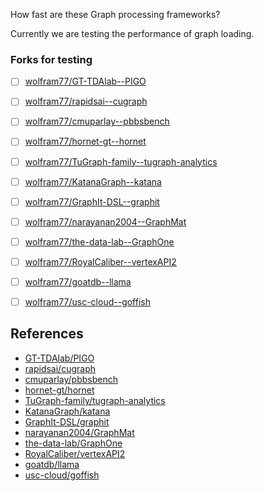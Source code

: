 How fast are these Graph processing frameworks?

Currently we are testing the performance of graph loading.



### Forks for testing

- [ ] [wolfram77/GT-TDAlab--PIGO](https://github.com/wolfram77/GT-TDAlab--PIGO)
- [ ] [wolfram77/rapidsai--cugraph](https://github.com/wolfram77/rapidsai--cugraph)
- [ ] [wolfram77/cmuparlay--pbbsbench](https://github.com/wolfram77/cmuparlay--pbbsbench)
- [ ] [wolfram77/hornet-gt--hornet](https://github.com/wolfram77/hornet-gt--hornet)
- [ ] [wolfram77/TuGraph-family--tugraph-analytics](https://github.com/wolfram77/TuGraph-family--tugraph-analytics)
- [ ] [wolfram77/KatanaGraph--katana](https://github.com/wolfram77/KatanaGraph--katana)
- [ ] [wolfram77/GraphIt-DSL--graphit](https://github.com/wolfram77/GraphIt-DSL--graphit)
- [ ] [wolfram77/narayanan2004--GraphMat](https://github.com/wolfram77/narayanan2004--GraphMat)
- [ ] [wolfram77/the-data-lab--GraphOne](https://github.com/wolfram77/the-data-lab--GraphOne)
- [ ] [wolfram77/RoyalCaliber--vertexAPI2](https://github.com/wolfram77/RoyalCaliber--vertexAPI2)
- [ ] [wolfram77/goatdb--llama](https://github.com/wolfram77/goatdb--llama)
- [ ] [wolfram77/usc-cloud--goffish](https://github.com/wolfram77/usc-cloud--goffish)


## References

- [GT-TDAlab/PIGO](https://github.com/GT-TDAlab/PIGO)
- [rapidsai/cugraph](https://github.com/rapidsai/cugraph)
- [cmuparlay/pbbsbench](https://github.com/cmuparlay/pbbsbench)
- [hornet-gt/hornet](https://github.com/hornet-gt/hornet)
- [TuGraph-family/tugraph-analytics](https://github.com/TuGraph-family/tugraph-analytics)
- [KatanaGraph/katana](https://github.com/KatanaGraph/katana)
- [GraphIt-DSL/graphit](https://github.com/GraphIt-DSL/graphit)
- [narayanan2004/GraphMat](https://github.com/narayanan2004/GraphMat)
- [the-data-lab/GraphOne](https://github.com/the-data-lab/GraphOne)
- [RoyalCaliber/vertexAPI2](https://github.com/RoyalCaliber/vertexAPI2)
- [goatdb/llama](https://github.com/goatdb/llama)
- [usc-cloud/goffish](https://github.com/usc-cloud/goffish)
